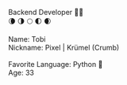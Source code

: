 
Backend Developer :blue_heart::mage: </br>
:waning_crescent_moon: :last_quarter_moon: :full_moon: :first_quarter_moon: :waxing_crescent_moon: </br>

Name: Tobi </br>
Nickname: Pixel | Krümel (Crumb) </br></br>
Favorite Language: Python :snake: </br>
Age: 33 </br>


